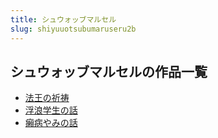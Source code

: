 ```yaml
---
title: シュウォッブマルセル
slug: shiyuuotsubumaruseru2b
---
```


## シュウォッブマルセルの作品一覧

- [法王の祈祷](fawangnoqidao-344)
- [浮浪学生の話](fulangxueshengn-623)
- [癩病やみの話](laibingyaminohu-5c5)
